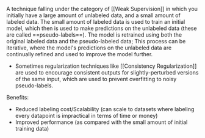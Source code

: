 A technique falling under the category of [[Weak Supervision]] in which you initially have a large amount of unlabeled data, and a small amount of labeled data. The small amount of labeled data is used to train an initial model, which then is used to make predictions on the unlabeled data (these are called ==pseudo-labels==). The model is retrained using both the original labeled data and the pseudo-labeled data; This process can be iterative, where the model's predictions on the unlabeled data are continually refined and used to improve the model further.
- Sometimes regularization techniques like [[Consistency Regularization]] are used to encourage consistent outputs for slightly-perturbed versions of the same input, which are used to prevent overfitting to noisy pseudo-labels.

Benefits:
- Reduced labeling cost/Scalability (can scale to datasets where labeling every datapoint is impractical in terms of time or money)
- Improved performance (as compared with the small amount of initial training data)
